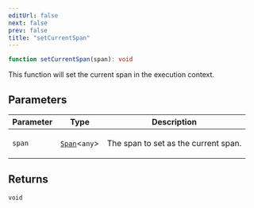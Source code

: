 ```yaml
---
editUrl: false
next: false
prev: false
title: "setCurrentSpan"
---
```


```ts
function setCurrentSpan(span): void
```

This function will set the current span in the execution context.

## Parameters

<table>
<thead>
<tr>
<th>Parameter</th>
<th>Type</th>
<th>Description</th>
</tr>
</thead>
<tbody>
<tr>
<td>

`span`

</td>
<td>

[`Span`](/openai-agents-js/openai/agents/classes/span/)\<`any`\>

</td>
<td>

The span to set as the current span.

</td>
</tr>
</tbody>
</table>

## Returns

`void`
